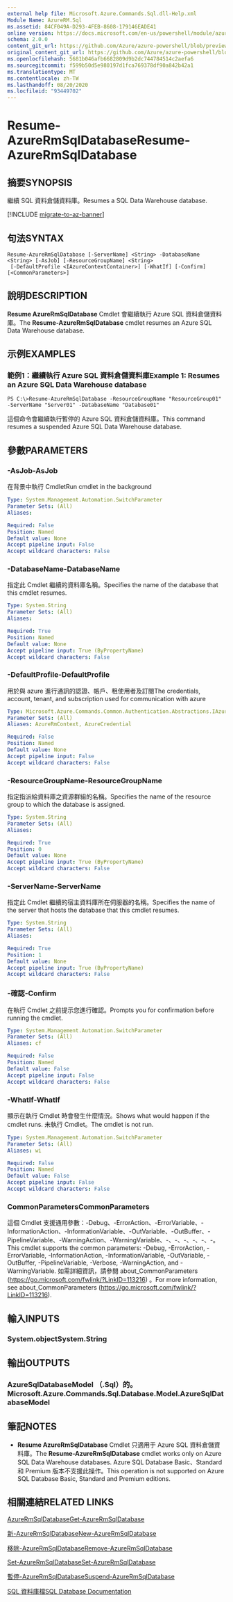 ```yaml
---
external help file: Microsoft.Azure.Commands.Sql.dll-Help.xml
Module Name: AzureRM.Sql
ms.assetid: 84CF049A-D293-4FEB-8608-179146EADE41
online version: https://docs.microsoft.com/en-us/powershell/module/azurerm.sql/resume-azurermsqldatabase
schema: 2.0.0
content_git_url: https://github.com/Azure/azure-powershell/blob/preview/src/ResourceManager/Sql/Commands.Sql/help/Resume-AzureRmSqlDatabase.md
original_content_git_url: https://github.com/Azure/azure-powershell/blob/preview/src/ResourceManager/Sql/Commands.Sql/help/Resume-AzureRmSqlDatabase.md
ms.openlocfilehash: 5681b046afb6682809d9b2dc744784514c2aefa6
ms.sourcegitcommit: f599b50d5e980197d1fca769378df90a842b42a1
ms.translationtype: MT
ms.contentlocale: zh-TW
ms.lasthandoff: 08/20/2020
ms.locfileid: "93449702"
---
```

# <span data-ttu-id="a22ab-101">Resume-AzureRmSqlDatabase</span><span class="sxs-lookup"><span data-stu-id="a22ab-101">Resume-AzureRmSqlDatabase</span></span>

## <span data-ttu-id="a22ab-102">摘要</span><span class="sxs-lookup"><span data-stu-id="a22ab-102">SYNOPSIS</span></span>
<span data-ttu-id="a22ab-103">繼續 SQL 資料倉儲資料庫。</span><span class="sxs-lookup"><span data-stu-id="a22ab-103">Resumes a SQL Data Warehouse database.</span></span>

[!INCLUDE [migrate-to-az-banner](../../includes/migrate-to-az-banner.md)]

## <span data-ttu-id="a22ab-104">句法</span><span class="sxs-lookup"><span data-stu-id="a22ab-104">SYNTAX</span></span>

```
Resume-AzureRmSqlDatabase [-ServerName] <String> -DatabaseName <String> [-AsJob] [-ResourceGroupName] <String>
 [-DefaultProfile <IAzureContextContainer>] [-WhatIf] [-Confirm] [<CommonParameters>]
```

## <span data-ttu-id="a22ab-105">說明</span><span class="sxs-lookup"><span data-stu-id="a22ab-105">DESCRIPTION</span></span>
<span data-ttu-id="a22ab-106">**Resume AzureRmSqlDatabase** Cmdlet 會繼續執行 Azure SQL 資料倉儲資料庫。</span><span class="sxs-lookup"><span data-stu-id="a22ab-106">The **Resume-AzureRmSqlDatabase** cmdlet resumes an Azure SQL Data Warehouse database.</span></span>

## <span data-ttu-id="a22ab-107">示例</span><span class="sxs-lookup"><span data-stu-id="a22ab-107">EXAMPLES</span></span>

### <span data-ttu-id="a22ab-108">範例1：繼續執行 Azure SQL 資料倉儲資料庫</span><span class="sxs-lookup"><span data-stu-id="a22ab-108">Example 1: Resumes an Azure SQL Data Warehouse database</span></span>
```
PS C:\>Resume-AzureRmSqlDatabase -ResourceGroupName "ResourceGroup01" -ServerName "Server01" -DatabaseName "Database01"
```

<span data-ttu-id="a22ab-109">這個命令會繼續執行暫停的 Azure SQL 資料倉儲資料庫。</span><span class="sxs-lookup"><span data-stu-id="a22ab-109">This command resumes a suspended Azure SQL Data Warehouse database.</span></span>

## <span data-ttu-id="a22ab-110">參數</span><span class="sxs-lookup"><span data-stu-id="a22ab-110">PARAMETERS</span></span>

### <span data-ttu-id="a22ab-111">-AsJob</span><span class="sxs-lookup"><span data-stu-id="a22ab-111">-AsJob</span></span>
<span data-ttu-id="a22ab-112">在背景中執行 Cmdlet</span><span class="sxs-lookup"><span data-stu-id="a22ab-112">Run cmdlet in the background</span></span>

```yaml
Type: System.Management.Automation.SwitchParameter
Parameter Sets: (All)
Aliases:

Required: False
Position: Named
Default value: None
Accept pipeline input: False
Accept wildcard characters: False
```

### <span data-ttu-id="a22ab-113">-DatabaseName</span><span class="sxs-lookup"><span data-stu-id="a22ab-113">-DatabaseName</span></span>
<span data-ttu-id="a22ab-114">指定此 Cmdlet 繼續的資料庫名稱。</span><span class="sxs-lookup"><span data-stu-id="a22ab-114">Specifies the name of the database that this cmdlet resumes.</span></span>

```yaml
Type: System.String
Parameter Sets: (All)
Aliases:

Required: True
Position: Named
Default value: None
Accept pipeline input: True (ByPropertyName)
Accept wildcard characters: False
```

### <span data-ttu-id="a22ab-115">-DefaultProfile</span><span class="sxs-lookup"><span data-stu-id="a22ab-115">-DefaultProfile</span></span>
<span data-ttu-id="a22ab-116">用於與 azure 進行通訊的認證、帳戶、租使用者及訂閱</span><span class="sxs-lookup"><span data-stu-id="a22ab-116">The credentials, account, tenant, and subscription used for communication with azure</span></span>

```yaml
Type: Microsoft.Azure.Commands.Common.Authentication.Abstractions.IAzureContextContainer
Parameter Sets: (All)
Aliases: AzureRmContext, AzureCredential

Required: False
Position: Named
Default value: None
Accept pipeline input: False
Accept wildcard characters: False
```

### <span data-ttu-id="a22ab-117">-ResourceGroupName</span><span class="sxs-lookup"><span data-stu-id="a22ab-117">-ResourceGroupName</span></span>
<span data-ttu-id="a22ab-118">指定指派給資料庫之資源群組的名稱。</span><span class="sxs-lookup"><span data-stu-id="a22ab-118">Specifies the name of the resource group to which the database is assigned.</span></span>

```yaml
Type: System.String
Parameter Sets: (All)
Aliases:

Required: True
Position: 0
Default value: None
Accept pipeline input: True (ByPropertyName)
Accept wildcard characters: False
```

### <span data-ttu-id="a22ab-119">-ServerName</span><span class="sxs-lookup"><span data-stu-id="a22ab-119">-ServerName</span></span>
<span data-ttu-id="a22ab-120">指定此 Cmdlet 繼續的宿主資料庫所在伺服器的名稱。</span><span class="sxs-lookup"><span data-stu-id="a22ab-120">Specifies the name of the server that hosts the database that this cmdlet resumes.</span></span>

```yaml
Type: System.String
Parameter Sets: (All)
Aliases:

Required: True
Position: 1
Default value: None
Accept pipeline input: True (ByPropertyName)
Accept wildcard characters: False
```

### <span data-ttu-id="a22ab-121">-確認</span><span class="sxs-lookup"><span data-stu-id="a22ab-121">-Confirm</span></span>
<span data-ttu-id="a22ab-122">在執行 Cmdlet 之前提示您進行確認。</span><span class="sxs-lookup"><span data-stu-id="a22ab-122">Prompts you for confirmation before running the cmdlet.</span></span>

```yaml
Type: System.Management.Automation.SwitchParameter
Parameter Sets: (All)
Aliases: cf

Required: False
Position: Named
Default value: False
Accept pipeline input: False
Accept wildcard characters: False
```

### <span data-ttu-id="a22ab-123">-WhatIf</span><span class="sxs-lookup"><span data-stu-id="a22ab-123">-WhatIf</span></span>
<span data-ttu-id="a22ab-124">顯示在執行 Cmdlet 時會發生什麼情況。</span><span class="sxs-lookup"><span data-stu-id="a22ab-124">Shows what would happen if the cmdlet runs.</span></span>
<span data-ttu-id="a22ab-125">未執行 Cmdlet。</span><span class="sxs-lookup"><span data-stu-id="a22ab-125">The cmdlet is not run.</span></span>

```yaml
Type: System.Management.Automation.SwitchParameter
Parameter Sets: (All)
Aliases: wi

Required: False
Position: Named
Default value: False
Accept pipeline input: False
Accept wildcard characters: False
```

### <span data-ttu-id="a22ab-126">CommonParameters</span><span class="sxs-lookup"><span data-stu-id="a22ab-126">CommonParameters</span></span>
<span data-ttu-id="a22ab-127">這個 Cmdlet 支援通用參數：-Debug、-ErrorAction、-ErrorVariable、-InformationAction、-InformationVariable、-OutVariable、-OutBuffer、-PipelineVariable、-WarningAction、-WarningVariable、-、-、-、-、-、-。</span><span class="sxs-lookup"><span data-stu-id="a22ab-127">This cmdlet supports the common parameters: -Debug, -ErrorAction, -ErrorVariable, -InformationAction, -InformationVariable, -OutVariable, -OutBuffer, -PipelineVariable, -Verbose, -WarningAction, and -WarningVariable.</span></span> <span data-ttu-id="a22ab-128">如需詳細資訊，請參閱 about_CommonParameters (https://go.microsoft.com/fwlink/?LinkID=113216) 。</span><span class="sxs-lookup"><span data-stu-id="a22ab-128">For more information, see about_CommonParameters (https://go.microsoft.com/fwlink/?LinkID=113216).</span></span>

## <span data-ttu-id="a22ab-129">輸入</span><span class="sxs-lookup"><span data-stu-id="a22ab-129">INPUTS</span></span>

### <span data-ttu-id="a22ab-130">System.object</span><span class="sxs-lookup"><span data-stu-id="a22ab-130">System.String</span></span>

## <span data-ttu-id="a22ab-131">輸出</span><span class="sxs-lookup"><span data-stu-id="a22ab-131">OUTPUTS</span></span>

### <span data-ttu-id="a22ab-132">AzureSqlDatabaseModel （.Sql）的。</span><span class="sxs-lookup"><span data-stu-id="a22ab-132">Microsoft.Azure.Commands.Sql.Database.Model.AzureSqlDatabaseModel</span></span>

## <span data-ttu-id="a22ab-133">筆記</span><span class="sxs-lookup"><span data-stu-id="a22ab-133">NOTES</span></span>
* <span data-ttu-id="a22ab-134">**Resume AzureRmSqlDatabase** Cmdlet 只適用于 Azure SQL 資料倉儲資料庫。</span><span class="sxs-lookup"><span data-stu-id="a22ab-134">The **Resume-AzureRmSqlDatabase** cmdlet works only on Azure SQL Data Warehouse databases.</span></span> <span data-ttu-id="a22ab-135">Azure SQL Database Basic、Standard 和 Premium 版本不支援此操作。</span><span class="sxs-lookup"><span data-stu-id="a22ab-135">This operation is not supported on Azure SQL Database Basic, Standard and Premium editions.</span></span>

## <span data-ttu-id="a22ab-136">相關連結</span><span class="sxs-lookup"><span data-stu-id="a22ab-136">RELATED LINKS</span></span>

[<span data-ttu-id="a22ab-137">AzureRmSqlDatabase</span><span class="sxs-lookup"><span data-stu-id="a22ab-137">Get-AzureRmSqlDatabase</span></span>](./Get-AzureRmSqlDatabase.md)

[<span data-ttu-id="a22ab-138">新-AzureRmSqlDatabase</span><span class="sxs-lookup"><span data-stu-id="a22ab-138">New-AzureRmSqlDatabase</span></span>](./New-AzureRmSqlDatabase.md)

[<span data-ttu-id="a22ab-139">移除-AzureRmSqlDatabase</span><span class="sxs-lookup"><span data-stu-id="a22ab-139">Remove-AzureRmSqlDatabase</span></span>](./Remove-AzureRmSqlDatabase.md)

[<span data-ttu-id="a22ab-140">Set-AzureRmSqlDatabase</span><span class="sxs-lookup"><span data-stu-id="a22ab-140">Set-AzureRmSqlDatabase</span></span>](./Set-AzureRmSqlDatabase.md)

[<span data-ttu-id="a22ab-141">暫停-AzureRmSqlDatabase</span><span class="sxs-lookup"><span data-stu-id="a22ab-141">Suspend-AzureRmSqlDatabase</span></span>](./Suspend-AzureRmSqlDatabase.md)

[<span data-ttu-id="a22ab-142">SQL 資料庫檔</span><span class="sxs-lookup"><span data-stu-id="a22ab-142">SQL Database Documentation</span></span>](https://docs.microsoft.com/azure/sql-database/)



